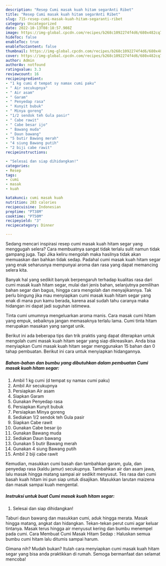 ```yaml
---
description: "Resep Cumi masak kuah hitam segarAnti Ribet"
title: "Resep Cumi masak kuah hitam segarAnti Ribet"
slug: 715-resep-cumi-masak-kuah-hitam-segaranti-ribet
category: Uncategorized
date: 2022-10-13T08:18:57.908Z
image: https://img-global.cpcdn.com/recipes/b268c1092274f4d6/680x482cq70/cumi-masak-kuah-hitam-segar-foto-resep-utama.jpg
hideToc: false
enableToc: true
enableTocContent: false
thumbnail: https://img-global.cpcdn.com/recipes/b268c1092274f4d6/680x482cq70/cumi-masak-kuah-hitam-segar-foto-resep-utama.jpg
cover: https://img-global.cpcdn.com/recipes/b268c1092274f4d6/680x482cq70/cumi-masak-kuah-hitam-segar-foto-resep-utama.jpg
author: Admin
authorAv: notfound
ratingvalue: 3.3
reviewcount: 16
recipeingredient:
- "1 kg cumi d tempat sy namax cumi paku"
- " Air secukupnya"
- " Air asam"
- " Garam"
- " Penyedap rasa"
- " Kunyit bubuk"
- " Minya goreng"
- "1/2 sendok teh Gula pasir"
- " Cabe rawit"
- " Cabe besar ijo"
- " Bawang muda"
- " Daun bawang"
- "5 butir Bawang merah"
- "4 siung Bawang putih"
- "2 biji cabe rawit"
recipeinstructions:

- "Selesai dan siap dihidangkan!"
categories:
- Resep
tags:
- cumi
- masak
- kuah

katakunci: cumi masak kuah 
nutrition: 283 calories
recipecuisine: Indonesian
preptime: "PT38M"
cooktime: "PT50M"
recipeyield: "3"
recipecategory: Dinner

---
```



Sedang mencari inspirasi resep cumi masak kuah hitam segar yang menggugah selera? Cara membuatnya sangat tidak terlalu sulit namun tidak gampang juga. Tapi Jika keliru mengolah maka hasilnya tidak akan memuaskan dan bahkan tidak sedap. Padahal cumi masak kuah hitam segar yang enak seharusnya mempunyai aroma dan rasa yang dapat memancing selera kita.


Banyak hal yang sedikit banyak berpengaruh terhadap kualitas rasa dari cumi masak kuah hitam segar, mulai dari jenis bahan, selanjutnya pemilihan bahan segar dan bagus, hingga cara mengolah dan menyajikannya. Tak perlu bingung jika mau menyiapkan cumi masak kuah hitam segar yang enak di mana pun kamu berada, karena asal sudah tahu caranya maka hidangan ini dapat jadi suguhan istimewa.

Tinta cumi umumnya mengeluarkan aroma manis. Cara masak cumi hitam yang empuk, sebaiknya jangan memasaknya terlalu lama. Cumi tinta hitam merupakan masakan yang sangat unik.


Berikut ini ada beberapa tips dan trik praktis yang dapat diterapkan untuk mengolah cumi masak kuah hitam segar yang siap dikreasikan. Anda bisa menyiapkan Cumi masak kuah hitam segar menggunakan 15 bahan dan 0 tahap pembuatan. Berikut ini cara untuk menyiapkan hidangannya.

<!--inarticleads1-->

##### Bahan-bahan dan bumbu yang dibutuhkan dalam pembuatan Cumi masak kuah hitam segar:

1. Ambil 1 kg cumi (d tempat sy namax cumi paku)
1. Ambil  Air secukupnya
1. Persiapkan  Air asam
1. Siapkan  Garam
1. Gunakan  Penyedap rasa
1. Persiapkan  Kunyit bubuk
1. Persiapkan  Minya goreng
1. Sediakan 1/2 sendok teh Gula pasir
1. Siapkan  Cabe rawit
1. Gunakan  Cabe besar ijo
1. Gunakan  Bawang muda
1. Sediakan  Daun bawang
1. Gunakan 5 butir Bawang merah
1. Gunakan 4 siung Bawang putih
1. Ambil 2 biji cabe rawit


Kemudian, masukkan cumi basah dan tambahkan garam, gula, dan penyedap rasa (kaldu jamur) secukupnya. Tambahkan air dan asam jawa, lalu masak hingga matang sampai air sedikit menyusut. Tes rasa dan cumi basah kuah hitam ini pun siap untuk disajikan. Masukkan larutan maizena dan masak sampai kuah mengental. 

<!--inarticleads2-->

##### Instruksi untuk buat Cumi masak kuah hitam segar:


1. Selesai dan siap dihidangkan!

Taburi daun bawang dan masukkan cumi, aduk hingga merata. Masak hingga matang, angkat dan hidangkan. Tekan-tekan perut cumi agar keluar tintanya. Masak terus hingga air menyusut kering dan bumbu menempel pada cumi. Cara Membuat Cumi Masak Hitam Sedap : Haluskan semua bumbu cumi hitam lalu ditumis sampai harum. 

Gimana nih? Mudah bukan? Itulah cara menyiapkan cumi masak kuah hitam segar yang bisa anda praktikkan di rumah. Semoga bermanfaat dan selamat mencoba!
